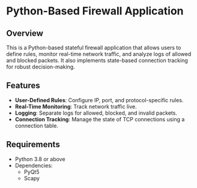 # Python-Based Firewall Application

## Overview
This is a Python-based stateful firewall application that allows users to define rules, monitor real-time network traffic, and analyze logs of allowed and blocked packets. It also implements state-based connection tracking for robust decision-making.

## Features
- **User-Defined Rules**: Configure IP, port, and protocol-specific rules.
- **Real-Time Monitoring**: Track network traffic live.
- **Logging**: Separate logs for allowed, blocked, and invalid packets.
- **Connection Tracking**: Manage the state of TCP connections using a connection table.

## Requirements
- Python 3.8 or above
- Dependencies:
  - PyQt5
  - Scapy
